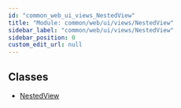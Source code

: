 ```yaml
---
id: "common_web_ui_views_NestedView"
title: "Module: common/web/ui/views/NestedView"
sidebar_label: "common/web/ui/views/NestedView"
sidebar_position: 0
custom_edit_url: null
---
```


## Classes

- [NestedView](../classes/common_web_ui_views_NestedView.NestedView.md)
